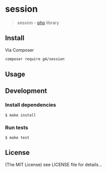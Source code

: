 session
======

> session - [php](http://php.net) library

## Install

Via Composer

```sh
composer require g4/session
```

## Usage

## Development

### Install dependencies

    $ make install

### Run tests

    $ make test

## License

(The MIT License)
see LICENSE file for details...
